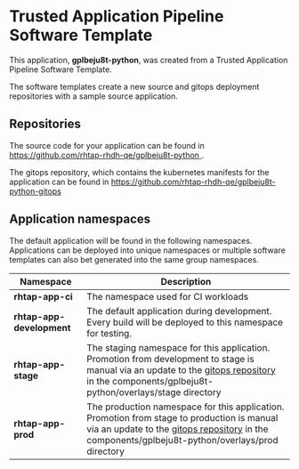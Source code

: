 # Trusted Application Pipeline Software Template

This application, **gplbeju8t-python**, was created from a Trusted Application Pipeline Software Template.

The software templates create a new source and gitops deployment repositories with a sample source application. 

## Repositories

The source code for your application can be found in [https://github.com/rhtap-rhdh-qe/gplbeju8t-python ](https://github.com/rhtap-rhdh-qe/gplbeju8t-python ).
 
The gitops repository, which contains the kubernetes manifests for the application can be found in 
[https://github.com/rhtap-rhdh-qe/gplbeju8t-python-gitops ](https://github.com/rhtap-rhdh-qe/gplbeju8t-python-gitops ) 

## Application namespaces 

The default application will be found in the following namespaces. Applications can be deployed into unique namespaces or multiple software templates can also bet generated into the same group namespaces.  

|  Namespace   |  Description   |  
| -------- | -------- |
| **rhtap-app-ci** | The namespace used for CI workloads |
| **rhtap-app-development** | The default application during development. Every build will be deployed to this namespace for testing. |
| **rhtap-app-stage** | The staging namespace for this application. Promotion from development to stage is manual via an update to the [gitops repository](https://github.com/rhtap-rhdh-qe/gplbeju8t-python-gitops ) in the components/gplbeju8t-python/overlays/stage directory |
| **rhtap-app-prod** | The production namespace for this application. Promotion from stage to production is manual via an update to the [gitops repository](https://github.com/rhtap-rhdh-qe/gplbeju8t-python-gitops ) in the components/gplbeju8t-python/overlays/prod directory |